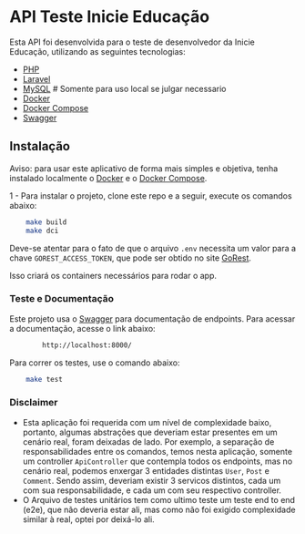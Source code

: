 # API Teste Inicie Educação

Esta API foi desenvolvida para o teste de desenvolvedor da Inicie Educação, utilizando as seguintes tecnologias:
* [PHP](https://php.com)
* [Laravel](https://laravel.com/)
* [MySQL](https://www.mysql.com/) # Somente para uso local se julgar necessario
* [Docker](https://www.docker.com/)
* [Docker Compose](https://docs.docker.com/compose/)
* [Swagger](https://swagger.io/)

## Instalação

Aviso: para usar este aplicativo de forma mais simples e objetiva, tenha instalado localmente o  [Docker](https://www.docker.com/) e o [Docker Compose](https://docs.docker.com/compose/).

1 - Para instalar o projeto, clone este repo e a seguir, execute os comandos abaixo:

```bash
    make build
    make dci
```

Deve-se atentar para o fato de que o arquivo ``.env`` necessita um valor para a chave ``GOREST_ACCESS_TOKEN``, que pode ser obtido no site [GoRest](https://gorest.co.in/).

Isso criará os containers necessários para rodar o app.

### Teste e Documentação
Este projeto usa o [Swagger](https://swagger.io/) para documentação de endpoints. Para acessar a documentação, acesse o link abaixo:
```bash
        http://localhost:8000/
```
Para correr os testes, use o comando abaixo:
```bash
    make test
```

### Disclaimer
- Esta aplicação foi requerida com um nível de complexidade baixo, portanto, algumas abstrações que deveriam estar presentes em um cenário real, foram deixadas de lado. 
Por exemplo, a separação de responsabilidades entre os comandos, temos nesta aplicação, somente um controller ``ApiController`` que contempla todos os endpoints, mas no cenário real, podemos enxergar 3
entidades distintas ``User``, ``Post`` e ``Comment``. Sendo assim, deveriam existir 3 servicos distintos, cada um com sua responsabilidade, e cada um com seu respectivo controller.
- O Arquivo de testes unitários tem como ultimo teste um teste end to end (e2e), que não deveria estar ali, mas como não foi exigido complexidade similar à real, optei por deixá-lo ali.

